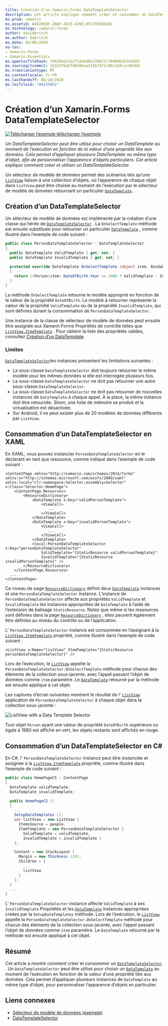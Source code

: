 ```yaml
---
title: Création d’un Xamarin.Forms DataTemplateSelector
description: Cet article explique comment créer et consommer un DataTemplateSelector, qui permet de choisir un DataTemplate au moment de l’exécution, en fonction de la valeur d’une propriété liée aux données.
ms.prod: xamarin
ms.assetid: A4629E8F-2BAF-45CE-A76E-DF225FE8D26C
ms.technology: xamarin-forms
author: davidbritch
ms.author: dabritch
ms.date: 03/08/2016
no-loc:
- Xamarin.Forms
- Xamarin.Essentials
ms.openlocfilehash: 74650eb2c52f1da9d0c539b711784896267ed183
ms.sourcegitcommit: 32d2476a5f9016baa231b7471c88c1d4ccc08eb8
ms.translationtype: MT
ms.contentlocale: fr-FR
ms.lasthandoff: 06/18/2020
ms.locfileid: "84135952"
---
```

# <a name="creating-a-xamarinforms-datatemplateselector"></a>Création d’un Xamarin.Forms DataTemplateSelector

[![Télécharger ](~/media/shared/download.png) l’exemple télécharger l’exemple](https://docs.microsoft.com/samples/xamarin/xamarin-forms-samples/templates-datatemplateselector)

_Un DataTemplateSelector peut être utilisé pour choisir un DataTemplate au moment de l’exécution en fonction de la valeur d’une propriété liée aux données. Cela permet d’appliquer plusieurs DataTemplate au même type d’objet, afin de personnaliser l’apparence d’objets particuliers. Cet article explique comment créer et utiliser un DataTemplateSelector._

Un sélecteur de modèle de données permet des scénarios tels qu’une [`ListView`](xref:Xamarin.Forms.ListView) liaison à une collection d’objets, où l’apparence de chaque objet dans `ListView` peut être choisie au moment de l’exécution par le sélecteur de modèle de données retournant un particulier [`DataTemplate`](xref:Xamarin.Forms.DataTemplate) .

## <a name="creating-a-datatemplateselector"></a>Création d’un DataTemplateSelector

Un sélecteur de modèle de données est implémenté par la création d’une classe qui hérite de [`DataTemplateSelector`](xref:Xamarin.Forms.DataTemplateSelector) . La `OnSelectTemplate` méthode est ensuite substituée pour retourner un particulier [`DataTemplate`](xref:Xamarin.Forms.DataTemplate) , comme illustré dans l’exemple de code suivant :

```csharp
public class PersonDataTemplateSelector : DataTemplateSelector
{
  public DataTemplate ValidTemplate { get; set; }
  public DataTemplate InvalidTemplate { get; set; }

  protected override DataTemplate OnSelectTemplate (object item, BindableObject container)
  {
    return ((Person)item).DateOfBirth.Year >= 1980 ? ValidTemplate : InvalidTemplate;
  }
}
```

La méthode `OnSelectTemplate` retourne le modèle approprié en fonction de la valeur de la propriété `DateOfBirth`. Le modèle à retourner représente la valeur de la propriété `ValidTemplate` ou de la propriété `InvalidTemplate`, qui sont définies durant la consommation de `PersonDataTemplateSelector`.

Une instance de la classe de sélecteur de modèle de données peut ensuite être assignée aux Xamarin.Forms Propriétés de contrôle telles que [`ListView.ItemTemplate`](xref:Xamarin.Forms.ItemsView`1) . Pour obtenir la liste des propriétés valides, consultez [Création d’un DataTemplate](~/xamarin-forms/app-fundamentals/templates/data-templates/creating.md).

### <a name="limitations"></a>Limites

[`DataTemplateSelector`](xref:Xamarin.Forms.DataTemplateSelector)les instances présentent les limitations suivantes :

- La sous-classe `DataTemplateSelector` doit toujours retourner le même modèle pour les mêmes données si elle est interrogée plusieurs fois.
- La sous-classe `DataTemplateSelector` ne doit pas retourner une autre sous-classe `DataTemplateSelector`.
- La sous-classe `DataTemplateSelector` ne doit pas retourner de nouvelles instances de `DataTemplate` à chaque appel. À la place, la même instance doit être retournée. Sinon, une fuite de mémoire se produit et la virtualisation est désactivée.
- Sur Android, il ne peut exister plus de 20 modèles de données différents par `ListView`.

## <a name="consuming-a-datatemplateselector-in-xaml"></a>Consommation d’un DataTemplateSelector en XAML

En XAML, vous pouvez instancier `PersonDataTemplateSelector` en le déclarant en tant que ressource, comme indiqué dans l’exemple de code suivant :

```xaml
<ContentPage xmlns="http://xamarin.com/schemas/2014/forms" xmlns:x="http://schemas.microsoft.com/winfx/2009/xaml" xmlns:local="clr-namespace:Selector;assembly=Selector" x:Class="Selector.HomePage">
    <ContentPage.Resources>
        <ResourceDictionary>
            <DataTemplate x:Key="validPersonTemplate">
                <ViewCell>
                   ...
                </ViewCell>
            </DataTemplate>
            <DataTemplate x:Key="invalidPersonTemplate">
                <ViewCell>
                   ...
                </ViewCell>
            </DataTemplate>
            <local:PersonDataTemplateSelector x:Key="personDataTemplateSelector"
                ValidTemplate="{StaticResource validPersonTemplate}"
                InvalidTemplate="{StaticResource invalidPersonTemplate}" />
        </ResourceDictionary>
    </ContentPage.Resources>
  ...
</ContentPage>
```

Ce niveau de page [`ResourceDictionary`](xref:Xamarin.Forms.ResourceDictionary) définit deux [`DataTemplate`](xref:Xamarin.Forms.DataTemplate) instances et une `PersonDataTemplateSelector` instance. L’instance de `PersonDataTemplateSelector` affecte aux propriétés `ValidTemplate` et `InvalidTemplate` les instances appropriées de `DataTemplate` à l’aide de l’extension de balisage `StaticResource`. Notez que même si les ressources sont définies dans la page [`ResourceDictionary`](xref:Xamarin.Forms.ResourceDictionary) , elles peuvent également être définies au niveau du contrôle ou de l’application.

L' `PersonDataTemplateSelector` instance est consommée en l’assignant à la [`ListView.ItemTemplate`](xref:Xamarin.Forms.ItemsView`1) propriété, comme illustré dans l’exemple de code suivant :

```xaml
<ListView x:Name="listView" ItemTemplate="{StaticResource personDataTemplateSelector}" />
```

Lors de l’exécution, le [`ListView`](xref:Xamarin.Forms.ListView) appelle la `PersonDataTemplateSelector.OnSelectTemplate` méthode pour chacun des éléments de la collection sous-jacente, avec l’appel passant l’objet de données comme `item` paramètre. Le [`DataTemplate`](xref:Xamarin.Forms.DataTemplate) retourné par la méthode est ensuite appliqué à cet objet.

Les captures d’écran suivantes montrent le résultat de l' [`ListView`](xref:Xamarin.Forms.ListView) application de `PersonDataTemplateSelector` à chaque objet dans la collection sous-jacente :

![](selector-images/data-template-selector.png "ListView with a Data Template Selector")

Tout objet `Person` ayant une valeur de propriété `DateOfBirth` supérieure ou égale à 1980 est affiché en vert, les objets restants sont affichés en rouge.

## <a name="consuming-a-datatemplateselector-in-cnum"></a>Consommation d’un DataTemplateSelector en C&num;

En C#, l' `PersonDataTemplateSelector` instance peut être instanciée et assignée à la [`ListView.ItemTemplate`](xref:Xamarin.Forms.ItemsView`1) propriété, comme illustré dans l’exemple de code suivant :

```csharp
public class HomePageCS : ContentPage
{
  DataTemplate validTemplate;
  DataTemplate invalidTemplate;

  public HomePageCS ()
  {
    ...
    SetupDataTemplates ();
    var listView = new ListView {
      ItemsSource = people,
      ItemTemplate = new PersonDataTemplateSelector {
        ValidTemplate = validTemplate,
        InvalidTemplate = invalidTemplate }
    };

    Content = new StackLayout {
      Margin = new Thickness (20),
      Children = {
        ...
        listView
      }
    };
  }
  ...  
}
```

L' `PersonDataTemplateSelector` instance affecte `ValidTemplate` à ses `InvalidTemplate` Propriétés et les [`DataTemplate`](xref:Xamarin.Forms.DataTemplate) instances appropriées créées par la `SetupDataTemplates` méthode. Lors de l’exécution, le [`ListView`](xref:Xamarin.Forms.ListView) appelle la `PersonDataTemplateSelector.OnSelectTemplate` méthode pour chacun des éléments de la collection sous-jacente, avec l’appel passant l’objet de données comme `item` paramètre. Le `DataTemplate` retourné par la méthode est ensuite appliqué à cet objet.

## <a name="summary"></a>Résumé

Cet article a montré comment créer et consommer un [`DataTemplateSelector`](xref:Xamarin.Forms.DataTemplateSelector) . Un `DataTemplateSelector` peut être utilisé pour choisir un [`DataTemplate`](xref:Xamarin.Forms.DataTemplate) au moment de l’exécution en fonction de la valeur d’une propriété liée aux données. Cela permet d’appliquer plusieurs instances de `DataTemplate` au même type d’objet, pour personnaliser l’apparence d’objets en particulier.

## <a name="related-links"></a>Liens connexes

- [Sélecteur de modèle de données (exemple)](https://docs.microsoft.com/samples/xamarin/xamarin-forms-samples/templates-datatemplateselector)
- [DataTemplateSelector](xref:Xamarin.Forms.DataTemplateSelector)
